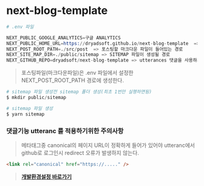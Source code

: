 # next-blog-template

```s
# .env 파일

NEXT_PUBLIC_GOOGLE_ANALYTICS=구글 ANALYTICS
NEXT_PUBLIC_HOME_URL=https://dryadsoft.github.io/next-blog-template  => 실제 서비스할 블로그 URL 주소
NEXT_POST_ROOT_PATH=./src/post  => 포스팅할 마크다운 파일이 들어있는 경로
NEXT_SITE_MAP_DIR=./public/sitemap => SITEMAP 파일이 생성될 경로
NEXT_GITHUB_REPO=dryadsoft/next-blog-template => utterances 댓글을 사용하기위하여 owner/repository 입력
```

> 포스팅파일(마크다운파일)은 .env 파일에서 설정한 NEXT_POST_ROOT_PATH 경로에 생성한다.

```s
# sitemap 파일 생성전 sitemap 폴더 생성(최초 1번만 실행하면됨)
$ mkdir public/sitemap

# sitemap 파일 생성
$ yarn sitemap
```

### 댓글기능 utteranc 를 적용하기위한 주의사항

> 메타태그중 canonical의 페이지 URL이 정확하게 들어가 있어야 utteranc에서 github로 로그인시
> redirect 오류가 발생하지 않는다.

```html
<link rel="canonical" href="https://....." />
```

> **[개발환경설정 바로가기](https://github.com/dryadsoft/next-blog-template/blob/master/개발환경설정.md)**
